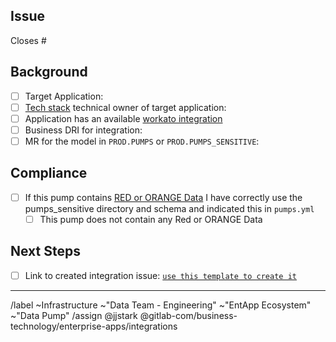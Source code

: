 ## Issue

Closes # <!--- Link the Issue this MR closes --->

## Background

- [ ] Target Application: <!-- Salesforce? Marketo? -->
- [ ] [Tech stack](https://gitlab.com/gitlab-com/www-gitlab-com/-/blob/master/data/tech_stack.yml) technical owner of target application: <!-- tag them here -->
- [ ] Application has an available [workato integration](https://www.workato.com/integrations)
- [ ] Business DRI for integration: <!-- tag them here -->
- [ ] MR for the model in `PROD.PUMPS` or `PROD.PUMPS_SENSITIVE`: <!-- link here -->

## Compliance

- [ ] If this pump contains [RED or ORANGE Data](https://about.gitlab.com/handbook/engineering/security/data-classification-standard.html#data-classification-levels) I have correctly use the pumps_sensitive directory and schema and indicated this in `pumps.yml`
  * [ ] This pump does not contain any Red or ORANGE Data

## Next Steps

- [ ] Link to created integration issue: [`use this template to create it`](https://gitlab.com/gitlab-com/business-technology/enterprise-apps/integrations/integrations-work/-/issues/new?issuable_template=New%20Data%20Pump)

----
/label ~Infrastructure ~"Data Team - Engineering" ~"EntApp Ecosystem" ~"Data Pump"
/assign @jjstark @gitlab-com/business-technology/enterprise-apps/integrations
